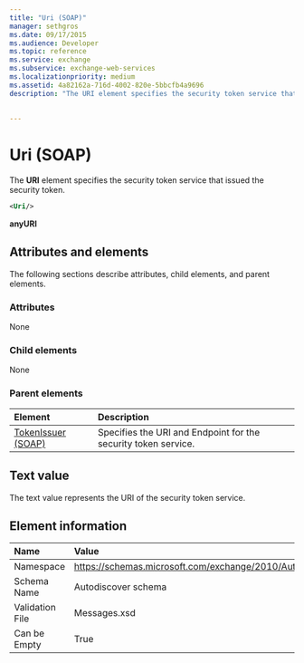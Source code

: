 ```yaml
---
title: "Uri (SOAP)"
manager: sethgros
ms.date: 09/17/2015
ms.audience: Developer
ms.topic: reference
ms.service: exchange
ms.subservice: exchange-web-services
ms.localizationpriority: medium
ms.assetid: 4a82162a-716d-4002-820e-5bbcfb4a9696
description: "The URI element specifies the security token service that issued the security token."
 
 
---
```


# Uri (SOAP)

The **URI** element specifies the security token service that issued the security token. 
  
```XML
<Uri/>
```

 **anyURI**
## Attributes and elements

The following sections describe attributes, child elements, and parent elements.
  
### Attributes

None
  
### Child elements

None
  
### Parent elements

|**Element**|**Description**|
|:-----|:-----|
|[TokenIssuer (SOAP)](tokenissuer-soap.md) <br/> |Specifies the URI and Endpoint for the security token service.  <br/> |
   
## Text value

The text value represents the URI of the security token service.
  
## Element information

|**Name**|**Value**|
|:-----|:-----|
|Namespace  <br/> |https://schemas.microsoft.com/exchange/2010/Autodiscover  <br/> |
|Schema Name  <br/> |Autodiscover schema  <br/> |
|Validation File  <br/> |Messages.xsd  <br/> |
|Can be Empty  <br/> |True  <br/> |
   

